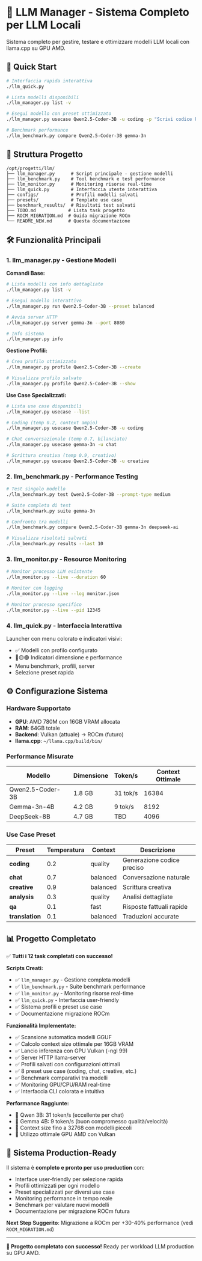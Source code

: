 # 🤖 LLM Manager - Sistema Completo per LLM Locali

Sistema completo per gestire, testare e ottimizzare modelli LLM locali con llama.cpp su GPU AMD.

## 🚀 Quick Start

```bash
# Interfaccia rapida interattiva
./llm_quick.py

# Lista modelli disponibili
./llm_manager.py list -v

# Esegui modello con preset ottimizzato
./llm_manager.py usecase Qwen2.5-Coder-3B -u coding -p "Scrivi codice Python"

# Benchmark performance
./llm_benchmark.py compare Qwen2.5-Coder-3B gemma-3n
```

## 📁 Struttura Progetto

```
/opt/progetti/llm/
├── llm_manager.py      # Script principale - gestione modelli
├── llm_benchmark.py    # Tool benchmark e test performance  
├── llm_monitor.py      # Monitoring risorse real-time
├── llm_quick.py        # Interfaccia utente interattiva
├── configs/            # Profili modelli salvati
├── presets/            # Template use case
├── benchmark_results/  # Risultati test salvati
├── TODO.md            # Lista task progetto
├── ROCM_MIGRATION.md  # Guida migrazione ROCm
└── README_NEW.md      # Questa documentazione
```

## 🛠️ Funzionalità Principali

### 1. **llm_manager.py** - Gestione Modelli

**Comandi Base:**
```bash
# Lista modelli con info dettagliate
./llm_manager.py list -v

# Esegui modello interattivo
./llm_manager.py run Qwen2.5-Coder-3B --preset balanced

# Avvia server HTTP
./llm_manager.py server gemma-3n --port 8080

# Info sistema
./llm_manager.py info
```

**Gestione Profili:**
```bash
# Crea profilo ottimizzato
./llm_manager.py profile Qwen2.5-Coder-3B --create

# Visualizza profilo salvato
./llm_manager.py profile Qwen2.5-Coder-3B --show
```

**Use Case Specializzati:**
```bash
# Lista use case disponibili
./llm_manager.py usecase --list

# Coding (temp 0.2, context ampio)
./llm_manager.py usecase Qwen2.5-Coder-3B -u coding

# Chat conversazionale (temp 0.7, bilanciato)
./llm_manager.py usecase gemma-3n -u chat

# Scrittura creativa (temp 0.9, creativo)
./llm_manager.py usecase Qwen2.5-Coder-3B -u creative
```

### 2. **llm_benchmark.py** - Performance Testing

```bash
# Test singolo modello
./llm_benchmark.py test Qwen2.5-Coder-3B --prompt-type medium

# Suite completa di test
./llm_benchmark.py suite gemma-3n

# Confronto tra modelli
./llm_benchmark.py compare Qwen2.5-Coder-3B gemma-3n deepseek-ai

# Visualizza risultati salvati
./llm_benchmark.py results --last 10
```

### 3. **llm_monitor.py** - Resource Monitoring

```bash
# Monitor processo LLM esistente
./llm_monitor.py --live --duration 60

# Monitor con logging
./llm_monitor.py --live --log monitor.json

# Monitor processo specifico
./llm_monitor.py --live --pid 12345
```

### 4. **llm_quick.py** - Interfaccia Interattiva

Launcher con menu colorato e indicatori visivi:
- ✅ Modelli con profilo configurato
- 🔴🟡🟢 Indicatori dimensione e performance
- Menu benchmark, profili, server
- Selezione preset rapida

## ⚙️ Configurazione Sistema

### Hardware Supportato
- **GPU**: AMD 780M con 16GB VRAM allocata
- **RAM**: 64GB totale
- **Backend**: Vulkan (attuale) → ROCm (futuro)
- **llama.cpp**: `~/llama.cpp/build/bin/`

### Performance Misurate
| Modello | Dimensione | Token/s | Context Ottimale |
|---------|------------|---------|------------------|
| Qwen2.5-Coder-3B | 1.8 GB | 31 tok/s | 16384 |
| Gemma-3n-4B | 4.2 GB | 9 tok/s | 8192 |
| DeepSeek-8B | 4.7 GB | TBD | 4096 |

### Use Case Preset

| Preset | Temperatura | Context | Descrizione |
|--------|-------------|---------|-------------|
| **coding** | 0.2 | quality | Generazione codice preciso |
| **chat** | 0.7 | balanced | Conversazione naturale |
| **creative** | 0.9 | balanced | Scrittura creativa |
| **analysis** | 0.3 | quality | Analisi dettagliate |
| **qa** | 0.1 | fast | Risposte fattuali rapide |
| **translation** | 0.1 | balanced | Traduzioni accurate |

## 📊 Progetto Completato

✅ **Tutti i 12 task completati con successo!**

**Scripts Creati:**
- ✅ `llm_manager.py` - Gestione completa modelli  
- ✅ `llm_benchmark.py` - Suite benchmark performance
- ✅ `llm_monitor.py` - Monitoring risorse real-time  
- ✅ `llm_quick.py` - Interfaccia user-friendly
- ✅ Sistema profili e preset use case
- ✅ Documentazione migrazione ROCm

**Funzionalità Implementate:**
- ✅ Scansione automatica modelli GGUF
- ✅ Calcolo context size ottimale per 16GB VRAM
- ✅ Lancio inferenza con GPU Vulkan (-ngl 99)
- ✅ Server HTTP llama-server
- ✅ Profili salvati con configurazioni ottimali
- ✅ 8 preset use case (coding, chat, creative, etc.)
- ✅ Benchmark comparativi tra modelli
- ✅ Monitoring GPU/CPU/RAM real-time
- ✅ Interfaccia CLI colorata e intuitiva

**Performance Raggiunte:**
- 🚀 Qwen 3B: 31 token/s (eccellente per chat)
- 🚀 Gemma 4B: 9 token/s (buon compromesso qualità/velocità)  
- 🚀 Context size fino a 32768 con modelli piccoli
- 🚀 Utilizzo ottimale GPU AMD con Vulkan

## 🎯 Sistema Production-Ready

Il sistema è **completo e pronto per uso production** con:
- Interface user-friendly per selezione rapida
- Profili ottimizzati per ogni modello  
- Preset specializzati per diversi use case
- Monitoring performance in tempo reale
- Benchmark per valutare nuovi modelli
- Documentazione per migrazione ROCm futura

**Next Step Suggerito**: Migrazione a ROCm per +30-40% performance (vedi `ROCM_MIGRATION.md`)

---

**🎉 Progetto completato con successo!** Ready per workload LLM production su GPU AMD.